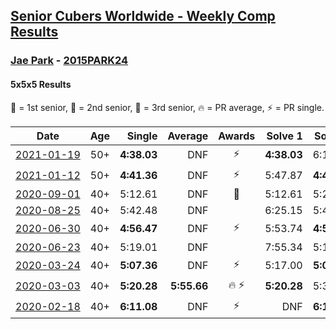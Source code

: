 <style>table {white-space: nowrap;}</style>

## [Senior Cubers Worldwide - Weekly Comp Results](/scw-comp/results/)
### [Jae Park](README.md) - [2015PARK24](https://www.worldcubeassociation.org/persons/2015PARK24?event=555)
#### 5x5x5 Results

<span style="white-space: nowrap;">🥇 = 1st senior</span>, <span style="white-space: nowrap;">🥈 = 2nd senior</span>, <span style="white-space: nowrap;">🥉 = 3rd senior</span>, <span style="white-space: nowrap;">🔥 = PR average</span>, <span style="white-space: nowrap;">⚡ = PR single</span>.

| Date | Age | Single | Average | Awards | Solve 1 | Solve 2 | Solve 3 | Solve 4 | Solve 5 | Video |
| :--: | :--: | --: | --: | :--: | --: | --: | --: | --: | --: | :-- |
| [2021-01-19](../../results/2021-01-19/555.md) | 50+ | **4:38.03** | DNF | ⚡ | **4:38.03** | 6:12.00 | DNS | DNS | DNS | [Desktop](https://www.facebook.com/events/801984480354340/permalink/802944750258313) / [Mobile](https://m.facebook.com/events/801984480354340?view=permalink&id=802944750258313) |
| [2021-01-12](../../results/2021-01-12/555.md) | 50+ | **4:41.36** | DNF | ⚡ | 5:47.87 | **4:41.36** | DNS | DNS | DNS | [Desktop](https://www.facebook.com/events/412251730086008/permalink/415940569717124) / [Mobile](https://m.facebook.com/events/412251730086008?view=permalink&id=415940569717124) |
| [2020-09-01](../../results/2020-09-01/555.md) | 40+ | 5:12.61 | DNF | 🥉 | 5:12.61 | 5:26.77 | DNS | DNS | DNS | [Desktop](https://www.facebook.com/events/987180995036806/permalink/988277498260489) / [Mobile](https://m.facebook.com/events/987180995036806?view=permalink&id=988277498260489) |
| [2020-08-25](../../results/2020-08-25/555.md) | 40+ | 5:42.48 | DNF |  | 6:25.15 | 5:42.48 | DNS | DNS | DNS | [Desktop](https://www.facebook.com/events/375269430142971/permalink/378827159787198) / [Mobile](https://m.facebook.com/events/375269430142971?view=permalink&id=378827159787198) |
| [2020-06-30](../../results/2020-06-30/555.md) | 40+ | **4:56.47** | DNF | ⚡ | 5:53.74 | **4:56.47** | DNS | DNS | DNS | [Desktop](https://www.facebook.com/events/284746466306313/permalink/286135882834038) / [Mobile](https://m.facebook.com/events/284746466306313?view=permalink&id=286135882834038) |
| [2020-06-23](../../results/2020-06-23/555.md) | 40+ | 5:19.01 | DNF |  | 7:55.34 | 5:19.01 | DNS | DNS | DNS | [Desktop](https://www.facebook.com/events/268636114456043/permalink/269430691043252) / [Mobile](https://m.facebook.com/events/268636114456043?view=permalink&id=269430691043252) |
| [2020-03-24](../../results/2020-03-24/555.md) | 40+ | **5:07.36** | DNF | ⚡ | 5:17.00 | **5:07.36** | DNS | DNS | DNS | [Desktop](https://www.facebook.com/events/5078365835514885/permalink/5079528812065254) / [Mobile](https://m.facebook.com/events/5078365835514885?view=permalink&id=5079528812065254) |
| [2020-03-03](../../results/2020-03-03/555.md) | 40+ | **5:20.28** | **5:55.66** | 🔥 ⚡ | **5:20.28** | 5:32.92 | 6:53.78 | DNS | DNS | [Desktop](https://www.facebook.com/events/2637344919882558/permalink/2637707586512958) / [Mobile](https://m.facebook.com/events/2637344919882558?view=permalink&id=2637707586512958) |
| [2020-02-18](../../results/2020-02-18/555.md) | 40+ | **6:11.08** | DNF | ⚡ | DNF | **6:11.08** | DNS | DNS | DNS | [Desktop](https://www.facebook.com/events/538921670053895/permalink/542842839661778) / [Mobile](https://m.facebook.com/events/538921670053895?view=permalink&id=542842839661778) |


<!-- Global site tag (gtag.js) - Google Analytics -->
<script async src="https://www.googletagmanager.com/gtag/js?id=UA-86348435-3"></script>
<script>window.dataLayer = window.dataLayer || []; function gtag() {dataLayer.push(arguments);} gtag('js', new Date()); gtag('config', 'UA-86348435-3');</script>
